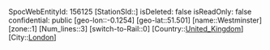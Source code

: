 ﻿---
location: [51.501,-0.1254]
type: Station
tags:
- geo/Station
- Europe/United_Kingdom/London

---
SpocWebEntityId: 156125
[StationSId::]
isDeleted: false
isReadOnly: false
confidential: public
[geo-lon::-0.1254]
[geo-lat::51.501]
[name::Westminster]
[zone::1]
[Num_lines::3]
[switch-to-Rail::0]
[Country::[United_Kingdom](geo/Continent/Europe/United_Kingdom.md)]
[City::[London](geo/Continent/Europe/United_Kingdom/London.md)]

